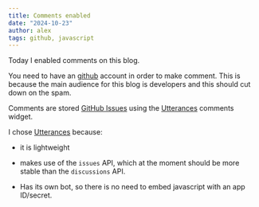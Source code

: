 ```yaml
---
title: Comments enabled
date: "2024-10-23"
author: alex
tags: github, javascript
---
```

Today I enabled comments on this blog.

You need to have an [github][gh] account in order to make comment.  This is because the 
main audience for this blog is developers and this should cut down on the spam.

Comments are stored [GitHub Issues][ghi] using the [Utterances][ut] comments widget.

I chose [Utterances][ut] because:

- it is lightweight
- makes use of the `issues` API, which at the moment should be more stable than the
  `discussions` API.
- Has its own bot, so there is no need to embed javascript with an app ID/secret.
  

  [gh]: https://github.com/
  [ghi]: https://github.com/features/issues
  [ut]: https://utteranc.es/
  
